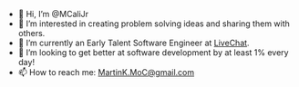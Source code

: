 - 👋 Hi, I’m @MCaliJr
- 👀 I’m interested in creating problem solving ideas and sharing them with others.
- 🌱 I’m currently an Early Talent Software Engineer at [LiveChat](https://www.livechat.com/).
- 💞️ I’m looking to get better at software development by at least 1% every day!
- 📫 How to reach me: MartinK.MoC@gmail.com

<!---
MCaliJr/MCaliJr is a ✨ special ✨ repository because its `README.md` (this file) appears on your GitHub profile.
You can click the Preview link to take a look at your changes.
--->
